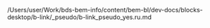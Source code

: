 /Users/user/Work/bds-bem-info/content/bem-bl/dev-docs/blocks-desktop/b-link/_pseudo/b-link_pseudo_yes.ru.md